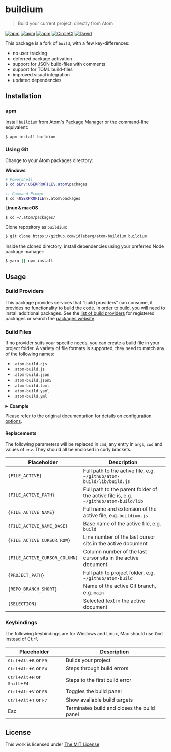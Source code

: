 # buildium

> Build your current project, directly from Atom

[![apm](https://flat.badgen.net/apm/license/buildium)](https://atom.io/packages/buildium)
[![apm](https://flat.badgen.net/apm/v/buildium)](https://atom.io/packages/buildium)
[![apm](https://flat.badgen.net/apm/dl/buildium)](https://atom.io/packages/buildium)
[![CircleCI](https://flat.badgen.net/circleci/github/idleberg/atom-buildium)](https://circleci.com/gh/idleberg/atom-buildium)
[![David](https://flat.badgen.net/david/dep/idleberg/atom-buildium)](https://david-dm.org/idleberg/atom-buildium)

This package is a fork of `build`, with a few key-differences:

- no user tracking
- deferred package activation
- support for JSON build-files with comments
- support for TOML build-files
- improved visual integration
- updated dependencies

## Installation

### apm

Install `buildium` from Atom's [Package Manager](http://flight-manual.atom.io/using-atom/sections/atom-packages/) or the command-line equivalent:

`$ apm install buildium`

### Using Git

Change to your Atom packages directory:

**Windows**

```powershell
# Powershell
$ cd $Env:USERPROFILE\.atom\packages
```

```cmd
:: Command Prompt
$ cd %USERPROFILE%\.atom\packages
```

**Linux & macOS**

```bash
$ cd ~/.atom/packages/
```

Clone repository as `buildium`:

```bash
$ git clone https://github.com/idleberg/atom-buildium buildium
```

Inside the cloned directory, install dependencies using your preferred Node package manager:

```bash
$ yarn || npm install
```

## Usage

### Build Providers

This package provides services that ”build providers” can consume, it provides no functionality to build the code. In order to build, you will need to install additional packages. See the [list of build providers][build-providers] for registered packages or search the [packages website][packages].

### Build Files

If no provider suits your specific needs, you can create a build file in your project folder. A variety of file formats is supported, they need to match any of the following names:

- `.atom-build.cjs`
- `.atom-build.js`
- `.atom-build.json`
- `.atom-build.json5`
- `.atom-build.toml`
- `.atom-build.yaml`
- `.atom-build.yml`

<details>
<summary><strong>Example</strong></summary>️

Let's take a look at a build file written in YAML

```yaml
cmd: '<command to execute>'
name: '<name of target>'
args:
  - '<argument1>'
  - '<argument2>'
sh: true
cwd: '<current working directory for `cmd`>'
env:
  VARIABLE1: 'VALUE1'
  VARIABLE2: 'VALUE2'
errorMatch:
  - ^regexp1$
  - ^regexp2$
warningMatch:
  - ^regexp1$
  - ^regexp2$
keymap: '<keymap string>'
atomCommandName: 'namespace:command'
targets:
  extraTargetName:
    cmd: '<command to execute>'
    args:
    # (any previous options are viable here except `targets` itself)
```

</details>

Please refer to the original documentation for details on [configuration options][config-options].

#### Replacements

The following parameters will be replaced in `cmd`, any entry in `args`, `cwd` and values of `env`. They should all be enclosed in curly brackets.

| Placeholder                   | Description                                                                          |
| ----------------------------- | ------------------------------------------------------------------------------------ |
| `{FILE_ACTIVE}`               | Full path to the active file, e.g. `~/github/atom-build/lib/build.js`                |
| `{FILE_ACTIVE_PATH}`          | Full path to the parent folder of the active file is, e.g. `~/github/atom-build/lib` |
| `{FILE_ACTIVE_NAME}`          | Full name and extension of the active file, e.g. `buildium.js`                       |
| `{FILE_ACTIVE_NAME_BASE}`     | Base name of the active file, e.g. `build`                                           |
| `{FILE_ACTIVE_CURSOR_ROW}`    | Line number of the last cursor sits in the active document                           |
| `{FILE_ACTIVE_CURSOR_COLUMN}` | Column number of the last cursor sits in the active document                         |
| `{PROJECT_PATH}`              | Full path to project folder, e.g. `~/github/atom-build`                              |
| `{REPO_BRANCH_SHORT}`         | Name of the active Git branch, e.g. `main`                                           |
| `{SELECTION}`                 | Selected text in the active document                                                 |

### Keybindings

The following keybindings are for Windows and Linux, Mac should use <kbd>Cmd</kbd> instead of <kbd>Ctrl</kbd>

| Placeholder                                                                   | Description                                 |
| ----------------------------------------------------------------------------- | ------------------------------------------- |
| <kbd>Ctrl</kbd>+<kbd>Alt</kbd>+<kbd>B</kbd> or <kbd>F9</kbd>                  | Builds your project                         |
| <kbd>Ctrl</kbd>+<kbd>Alt</kbd>+<kbd>G</kbd> or <kbd>F4</kbd>                  | Steps through build errors                  |
| <kbd>Ctrl</kbd>+<kbd>Alt</kbd>+<kbd>H</kbd> or <kbd>Shift</kbd>+<kbd>F4</kbd> | Steps to the first build error              |
| <kbd>Ctrl</kbd>+<kbd>Alt</kbd>+<kbd>V</kbd> or <kbd>F8</kbd>                  | Toggles the build panel                     |
| <kbd>Ctrl</kbd>+<kbd>Alt</kbd>+<kbd>T</kbd> or <kbd>F7</kbd>                  | Show available build targets                |
| <kdb>Esc</kdb>                                                                | Terminates build and closes the build panel |

## License

This work is licensed under [The MIT License](https://opensource.org/licenses/MIT)

[build-providers]: https://atombuild.github.io/
[packages]: https://atom.io/packages/search?q=buildprovider
[config-options]: https://github.com/noseglid/atom-build/blob/master/README.md#configuration-options
